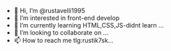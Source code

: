 - 👋 Hi, I’m @rustavelli1995
- 👀 I’m interested in front-end develop
- 🌱 I’m currently learning HTML,CSS,JS-didnt learn ...
- 💞️ I’m looking to collaborate on ...
- 📫 How to reach me tlg:rustik7sk...

<!---
rustavelli1995/rustavelli1995 is a ✨ special ✨ repository because its `README.md` (this file) appears on your GitHub profile.
You can click the Preview link to take a look at your changes.
--->
